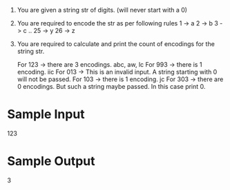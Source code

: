 1. You are given a string str of digits. (will never start with a 0)
2. You are required to encode the str as per following rules
    1 -> a
    2 -> b
    3 -> c
    ..
    25 -> y
    26 -> z
3. You are required to calculate and print the count of encodings for the string str.

     For 123 -> there are 3 encodings. abc, aw, lc
     For 993 -> there is 1 encoding. iic 
     For 013 -> This is an invalid input. A string starting with 0 will not be passed.
     For 103 -> there is 1 encoding. jc
     For 303 -> there are 0 encodings. But such a string maybe passed. In this case 
     print 0.


# Sample Input

123

# Sample Output

3